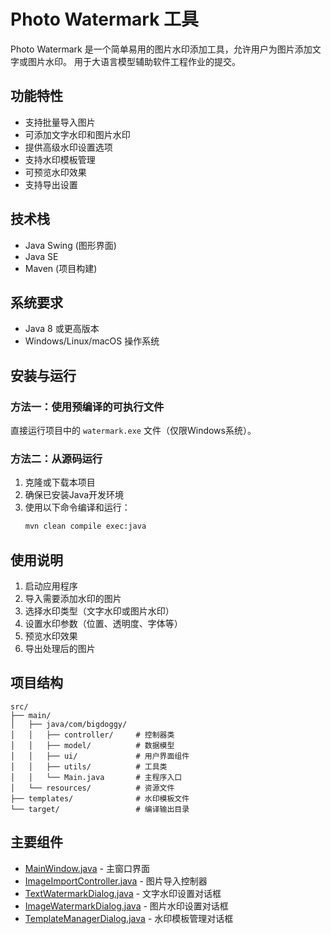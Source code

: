 # Photo Watermark 工具

Photo Watermark 是一个简单易用的图片水印添加工具，允许用户为图片添加文字或图片水印。
用于大语言模型辅助软件工程作业的提交。

## 功能特性

- 支持批量导入图片
- 可添加文字水印和图片水印
- 提供高级水印设置选项
- 支持水印模板管理
- 可预览水印效果
- 支持导出设置

## 技术栈

- Java Swing (图形界面)
- Java SE
- Maven (项目构建)

## 系统要求

- Java 8 或更高版本
- Windows/Linux/macOS 操作系统

## 安装与运行

### 方法一：使用预编译的可执行文件
直接运行项目中的 `watermark.exe` 文件（仅限Windows系统）。

### 方法二：从源码运行
1. 克隆或下载本项目
2. 确保已安装Java开发环境
3. 使用以下命令编译和运行：
   ```bash
   mvn clean compile exec:java
   ```

## 使用说明

1. 启动应用程序
2. 导入需要添加水印的图片
3. 选择水印类型（文字水印或图片水印）
4. 设置水印参数（位置、透明度、字体等）
5. 预览水印效果
6. 导出处理后的图片

## 项目结构

```
src/
├── main/
│   ├── java/com/bigdoggy/
│   │   ├── controller/     # 控制器类
│   │   ├── model/          # 数据模型
│   │   ├── ui/             # 用户界面组件
│   │   ├── utils/          # 工具类
│   │   └── Main.java       # 主程序入口
│   └── resources/          # 资源文件
├── templates/              # 水印模板文件
└── target/                 # 编译输出目录
```

## 主要组件

- [MainWindow.java](file:///E:/BaiduNetdiskWorkspace/%E7%A0%94%E7%A9%B6%E7%94%9F/%E8%AF%BE%E7%A8%8B/%E5%A4%A7%E8%AF%AD%E8%A8%80%E6%A8%A1%E5%9E%8B%E8%BE%85%E5%8A%A9%E8%BD%AF%E4%BB%B6%E5%B7%A5%E7%A8%8B/Photo%20Watermark%202/src/main/java/com/bigdoggy/ui/MainWindow.java) - 主窗口界面
- [ImageImportController.java](file:///E:/BaiduNetdiskWorkspace/%E7%A0%94%E7%A9%B6%E7%94%9F/%E8%AF%BE%E7%A8%8B/%E5%A4%A7%E8%AF%AD%E8%A8%80%E6%A8%A1%E5%9E%8B%E8%BE%85%E5%8A%A9%E8%BD%AF%E4%BB%B6%E5%B7%A5%E7%A8%8B/Photo%20Watermark%202/src/main/java/com/bigdoggy/controller/ImageImportController.java) - 图片导入控制器
- [TextWatermarkDialog.java](file:///E:/BaiduNetdiskWorkspace/%E7%A0%94%E7%A9%B6/%E8%AF%BE%E7%A8%8B/%E5%A4%A7%E8%AF%AD%E8%A8%80%E6%A8%A1%E5%9E%8B%E8%BE%85%E5%8A%A9%E8%BD%AF%E4%BB%B6%E5%B7%A5%E7%A8%8B/Photo%20Watermark%202/src/main/java/com/bigdoggy/ui/TextWatermarkDialog.java) - 文字水印设置对话框
- [ImageWatermarkDialog.java](file:///E:/BaiduNetdiskWorkspace/%E7%A0%94%E7%A9%B6/%E8%AF%BE%E7%A8%8B/%E5%A4%A7%E8%AF%AD%E8%A8%80%E6%A8%A1%E5%9E%8B%E8%BE%85%E5%8A%A9%E8%BD%AF%E4%BB%B6%E5%B7%A5%E7%A8%8B/Photo%20Watermark%202/src/main/java/com/bigdoggy/ui/ImageWatermarkDialog.java) - 图片水印设置对话框
- [TemplateManagerDialog.java](file:///E:/BaiduNetdiskWorkspace/%E7%A0%94%E7%A9%B6/%E8%AF%BE%E7%A8%8B/%E5%A4%A7%E8%AF%AD%E8%A8%80%E6%A8%A1%E5%9E%8B%E8%BE%85%E5%8A%A9%E8%BD%AF%E4%BB%B6%E5%B7%A5%E7%A8%8B/Photo%20Watermark%202/src/main/java/com/bigdoggy/ui/TemplateManagerDialog.java) - 水印模板管理对话框

